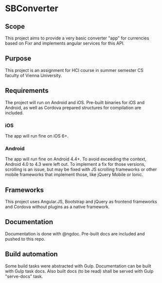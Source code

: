 # SBConverter

## Scope
This project aims to provide a very basic converter "app" for currencies based on Fixr and implements angular services for this API.

## Purpose
This project is an assignment for HCI course in summer semester CS faculty of Vienna University.

## Requirements
The project will run on Android and iOS. Pre-built binaries for iOS and Android, as well as Cordova prepared structures for compilation are included.

### iOS
The app will run fine on iOS 6+.

### Android
The app will run fine on Android 4.4+. To avoid exceeding the context, Android 4.0 to 4.3 were left out. To implement a fix for those versions, scrolling is an issue, but may be fixed with JS scrolling frameworks or other mobile frameworks that implement those, like jQuery Mobile or Ionic.

## Frameworks
This project uses Angular.JS, Bootstrap and jQuery as frontend frameworks and Cordova without plugins as a native framework.

## Documentation
Documentation is done with @ngdoc. Pre-built docs are included and pushed to this repo.

## Build automation
Some build tasks were abstracted with Gulp. Documentation can be built with Gulp task docs. Also built docs (to be read) shall be served with Gulp "serve-docs" task.